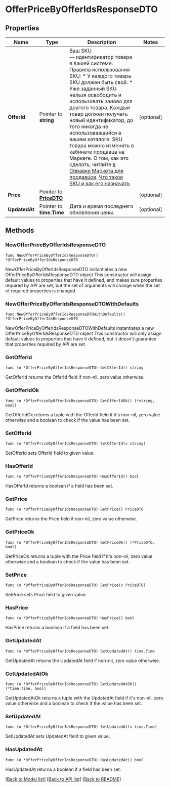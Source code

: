 # OfferPriceByOfferIdsResponseDTO

## Properties

Name | Type | Description | Notes
------------ | ------------- | ------------- | -------------
**OfferId** | Pointer to **string** | Ваш SKU — идентификатор товара в вашей системе.  Правила использования SKU:  * У каждого товара SKU должен быть свой.  * Уже заданный SKU нельзя освободить и использовать заново для другого товара. Каждый товар должен получать новый идентификатор, до того никогда не использовавшийся в вашем каталоге.  SKU товара можно изменить в кабинете продавца на Маркете. О том, как это сделать, читайте [в Справке Маркета для продавцов](https://yandex.ru/support2/marketplace/ru/assortment/operations/edit-sku).  [Что такое SKU и как его назначать](https://yandex.ru/support/marketplace/assortment/add/index.html#fields)  | [optional] 
**Price** | Pointer to [**PriceDTO**](PriceDTO.md) |  | [optional] 
**UpdatedAt** | Pointer to **time.Time** | Дата и время последнего обновления цены. | [optional] 

## Methods

### NewOfferPriceByOfferIdsResponseDTO

`func NewOfferPriceByOfferIdsResponseDTO() *OfferPriceByOfferIdsResponseDTO`

NewOfferPriceByOfferIdsResponseDTO instantiates a new OfferPriceByOfferIdsResponseDTO object
This constructor will assign default values to properties that have it defined,
and makes sure properties required by API are set, but the set of arguments
will change when the set of required properties is changed

### NewOfferPriceByOfferIdsResponseDTOWithDefaults

`func NewOfferPriceByOfferIdsResponseDTOWithDefaults() *OfferPriceByOfferIdsResponseDTO`

NewOfferPriceByOfferIdsResponseDTOWithDefaults instantiates a new OfferPriceByOfferIdsResponseDTO object
This constructor will only assign default values to properties that have it defined,
but it doesn't guarantee that properties required by API are set

### GetOfferId

`func (o *OfferPriceByOfferIdsResponseDTO) GetOfferId() string`

GetOfferId returns the OfferId field if non-nil, zero value otherwise.

### GetOfferIdOk

`func (o *OfferPriceByOfferIdsResponseDTO) GetOfferIdOk() (*string, bool)`

GetOfferIdOk returns a tuple with the OfferId field if it's non-nil, zero value otherwise
and a boolean to check if the value has been set.

### SetOfferId

`func (o *OfferPriceByOfferIdsResponseDTO) SetOfferId(v string)`

SetOfferId sets OfferId field to given value.

### HasOfferId

`func (o *OfferPriceByOfferIdsResponseDTO) HasOfferId() bool`

HasOfferId returns a boolean if a field has been set.

### GetPrice

`func (o *OfferPriceByOfferIdsResponseDTO) GetPrice() PriceDTO`

GetPrice returns the Price field if non-nil, zero value otherwise.

### GetPriceOk

`func (o *OfferPriceByOfferIdsResponseDTO) GetPriceOk() (*PriceDTO, bool)`

GetPriceOk returns a tuple with the Price field if it's non-nil, zero value otherwise
and a boolean to check if the value has been set.

### SetPrice

`func (o *OfferPriceByOfferIdsResponseDTO) SetPrice(v PriceDTO)`

SetPrice sets Price field to given value.

### HasPrice

`func (o *OfferPriceByOfferIdsResponseDTO) HasPrice() bool`

HasPrice returns a boolean if a field has been set.

### GetUpdatedAt

`func (o *OfferPriceByOfferIdsResponseDTO) GetUpdatedAt() time.Time`

GetUpdatedAt returns the UpdatedAt field if non-nil, zero value otherwise.

### GetUpdatedAtOk

`func (o *OfferPriceByOfferIdsResponseDTO) GetUpdatedAtOk() (*time.Time, bool)`

GetUpdatedAtOk returns a tuple with the UpdatedAt field if it's non-nil, zero value otherwise
and a boolean to check if the value has been set.

### SetUpdatedAt

`func (o *OfferPriceByOfferIdsResponseDTO) SetUpdatedAt(v time.Time)`

SetUpdatedAt sets UpdatedAt field to given value.

### HasUpdatedAt

`func (o *OfferPriceByOfferIdsResponseDTO) HasUpdatedAt() bool`

HasUpdatedAt returns a boolean if a field has been set.


[[Back to Model list]](../README.md#documentation-for-models) [[Back to API list]](../README.md#documentation-for-api-endpoints) [[Back to README]](../README.md)


